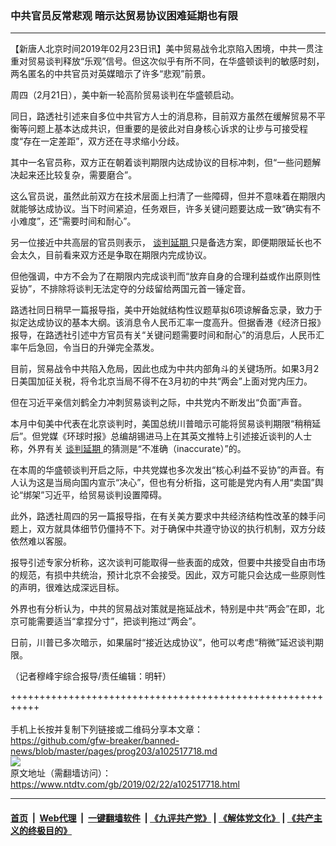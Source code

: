 ### 中共官员反常悲观 暗示达贸易协议困难延期也有限
------------------------

<div class="post_content">
 <p>
  【新唐人北京时间2019年02月23日讯】美中贸易战令北京陷入困境，中共一贯注重对贸易谈判释放“乐观”信号。但这次似乎有所不同，在华盛顿谈判的敏感时刻，两名匿名的中共官员对英媒暗示了许多“悲观”前景。
 </p>
 <p>
  周四（2月21日），美中新一轮高阶贸易谈判在华盛顿启动。
 </p>
 <p>
  同日，路透社引述来自多位中共官方人士的消息称，目前双方虽然在缓解贸易不平衡等问题上基本达成共识，但重要的是彼此对自身核心诉求的让步与可接受程度“存在一定差距”，双方还在寻求缩小分歧。
 </p>
 <p>
  其中一名官员称，双方正在朝着谈判期限内达成协议的目标冲刺，但“一些问题解决起来还比较复杂，需要磨合”。
 </p>
 <p>
  这么官员说，虽然此前双方在技术层面上扫清了一些障碍，但并不意味着在期限内就能够达成协议。当下时间紧迫，任务艰巨，许多关键问题要达成一致“确实有不小难度”，还“需要时间和耐心”。
 </p>
 <p>
  另一位接近中共高层的官员则表示，
  <a href="https://www.ntdtv.com/gb/谈判延期.htm">
   谈判延期
  </a>
  只是备选方案，即便期限延长也不会太久，目前看来双方还是争取在期限内完成协议。
 </p>
 <p>
  但他强调，中方不会为了在期限内完成谈判而“放弃自身的合理利益或作出原则性妥协”，不排除将谈判无法定夺的分歧留给两国元首一锤定音。
 </p>
 <p>
  路透社同日稍早一篇报导指，美中开始就结构性议题草拟6项谅解备忘录，致力于拟定达成协议的基本大纲。该消息令人民币汇率一度高升。但据香港《经济日报》报导，在路透社引述中方官员有关“关键问题需要时间和耐心”的消息后，人民币汇率午后急回，令当日的升弹完全蒸发。
 </p>
 <p>
  目前，贸易战令中共陷入危局，因此也成为中共内部角斗的关键场所。如果3月2日美国加征关税，将令北京当局不得不在3月初的中共“两会”上面对党内压力。
 </p>
 <p>
  但在习近平亲信刘鹤全力冲刺贸易谈判之际，中共党内不断发出“负面”声音。
 </p>
 <p>
  本月中旬美中代表在北京谈判时，美国总统川普暗示可能将贸易谈判期限“稍稍延后”。但党媒《环球时报》总编胡锡进马上在其英文推特上引述接近谈判的人士称，外界有关
  <a href="https://www.ntdtv.com/gb/谈判延期.htm">
   谈判延期
  </a>
  的猜测是“不准确（inaccurate）”的。
 </p>
 <p>
  在本周的华盛顿谈判开启之际，中共党媒也多次发出“核心利益不妥协”的声音。有人认为这是当局向国内宣示“决心”，但也有分析指，这可能是党内有人用“卖国”舆论“绑架”习近平，给贸易谈判设置障碍。
 </p>
 <p>
  此外，路透社周四的另一篇报导指，在有关美方要求中共经济结构性改革的棘手问题上，双方就具体细节仍僵持不下。对于确保中共遵守协议的执行机制，双方分歧依然难以客服。
 </p>
 <p>
  报导引述专家分析称，这次谈判可能取得一些表面的成效，但要中共接受自由市场的规范，有损中共统治，预计北京不会接受。因此，双方可能只会达成一些原则性的声明，很难达成深远目标。
 </p>
 <p>
  外界也有分析认为，中共的贸易战对策就是拖延战术，特别是中共“两会”在即，北京可能需要适当“拿捏分寸”，把谈判拖过“两会”。
 </p>
 <p>
  日前，川普已多次暗示，如果届时“接近达成协议”，他可以考虑“稍微”延迟谈判期限。
 </p>
 <p>
  （记者穆峰宇综合报导/责任编辑：明轩）
 </p>
 <div class="single_ad">
 </div>
</div>

+++++++++++++++++++++++++++++++++++++++++++++++++++++++++++<br/><br/>
手机上长按并复制下列链接或二维码分享本文章：<br/>
https://github.com/gfw-breaker/banned-news/blob/master/pages/prog203/a102517718.md <br/>
<a href='https://github.com/gfw-breaker/banned-news/blob/master/pages/prog203/a102517718.md'><img src='https://github.com/gfw-breaker/banned-news/blob/master/pages/prog203/a102517718.md.png'/></a> <br/>
原文地址（需翻墙访问）：https://www.ntdtv.com/gb/2019/02/22/a102517718.html


------------------------
#### [首页](https://github.com/gfw-breaker/banned-news/blob/master/README.md) &nbsp;|&nbsp; [Web代理](https://github.com/labour-camp/helloworld) &nbsp;|&nbsp; [一键翻墙软件](https://github.com/gfw-breaker/nogfw/blob/master/README.md) &nbsp;| [《九评共产党》](https://github.com/gfw-breaker/9ping.md/blob/master/README.md#九评之一评共产党是什么) | [《解体党文化》](https://github.com/gfw-breaker/jtdwh.md/blob/master/README.md) | [《共产主义的终极目的》](https://github.com/gfw-breaker/gczydzjmd.md/blob/master/README.md)

